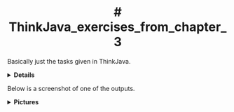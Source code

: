 <h1 align="center"># ThinkJava_exercises_from_chapter_3</h1>
    
Basically just the tasks given in ThinkJava.

<details><summary><strong>Details</strong></summary> <p>
These tasks allowed me to make converters, using scanners and some simple calculus.

  </p>
</details>

Below is a screenshot of one of the outputs.

<details><summary><strong>Pictures</strong></summary> <p>

![image](C:\Users\jacob\Desktop)

</p>
</details>
